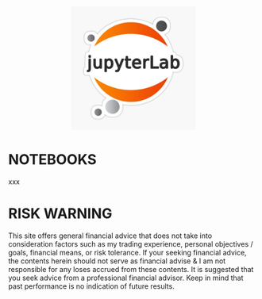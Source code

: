<p align="center">
  <img width="250" height="250" src="https://github.com/sobcza11/Value_in_Vogue/blob/main/_other/jup.jpg">
</p>

# NOTEBOOKS
xxx

# RISK WARNING
This site offers general financial advice that does not take into consideration factors such as my trading experience, personal objectives / goals, financial means, or risk tolerance. If your seeking financial advice, the contents herein should not serve as financial advise & I am not responsible for any loses accrued from these contents. It is suggested that you seek advice from a professional financial advisor. Keep in mind that past performance is no indication of future results.

